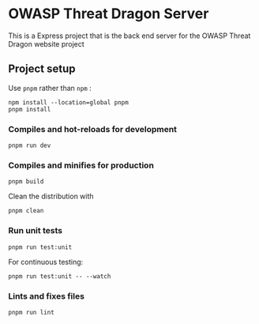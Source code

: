 # OWASP Threat Dragon Server
This is a Express project that is the back end server for the OWASP Threat Dragon website project

## Project setup
Use `pnpm` rather than `npm` :

```
npm install --location=global pnpm
pnpm install
```

### Compiles and hot-reloads for development
```
pnpm run dev
```

### Compiles and minifies for production
```
pnpm build
```

Clean the distribution with
```
pnpm clean
```

### Run unit tests
```
pnpm run test:unit
```
For continuous testing:
```
pnpm run test:unit -- --watch
```

### Lints and fixes files
```
pnpm run lint
```
